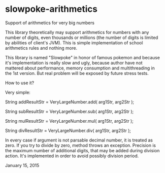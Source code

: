 # slowpoke-arithmetics
Support of arithmetics for very big numbers

This library theoretically may support arithmetics for numbers with any number of digits, 
even thousands or millions (the number of digits is limited by abilities of client's JVM). 
This is simple implementation of school arithmetics rules and nothing more.

This library is named "Slowpoke" in honor of famous pokemon and because it's implementation is really slow and ugly, 
because author have not mattered about performance, memory consumption and multithreading in the 1st version. 
But real problem will be exposed by future stress tests.

How to use it?

Very simple:


String addResultStr = VeryLargeNumber.add( arg1Str, arg2Str );

String subResultStr = VeryLargeNumber.sub( arg1Str, arg2Str );

String mulResultStr = VeryLargeNumber.mul( arg1Str, arg2Str );

String divResultStr = VeryLargeNumber.div( arg1Str, arg2Str );


In every case if argument is not parsable decimal number, it is treated as zero.
If you try to divide by zero, method throws an exception.
Precision is the maximum number of additional digits, that may be added during division action. 
It's implemented in order to avoid possibly division period.


January 15, 2015


